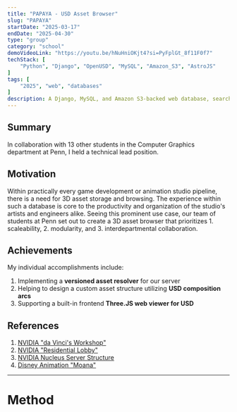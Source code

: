 ```yaml
---
title: "PAPAYA - USD Asset Browser"
slug: "PAPAYA"
startDate: "2025-03-17"
endDate: "2025-04-30"
type: "group"
category: "school"
demoVideoLink: "https://youtu.be/hNuHniOKjt4?si=PyFplGt_8f11F0f7"
techStack: [
	"Python", "Django", "OpenUSD", "MySQL", "Amazon_S3", "AstroJS"
]
tags: [
	"2025", "web", "databases"
]
description: A Django, MySQL, and Amazon S3-backed web database, search engine, and DCC connector for OpenUSD 3D assets.
---
```


## Summary

In collaboration with 13 other students in the Computer Graphics department at Penn, I held a technical lead position.

## Motivation

Within practically every game development or animation studio pipeline, there is a need for 3D asset storage and browsing. The experience within such a database is core to the productivity and organization of the studio's artists and engineers alike. Seeing this prominent use case, our team of students at Penn set out to create a 3D asset browser that prioritizes 1. scaleability, 2. modularity, and 3. interdepartmental collaboration.

## Achievements

My individual accomplishments include:

1. Implementing a **versioned asset resolver** for our server
2. Helping to design a custom asset structure utilizing **USD composition arcs**
3. Supporting a built-in frontend **Three.JS web viewer for USD**

## References

1. [NVIDIA "da Vinci's Workshop"](https://docs.omniverse.nvidia.com/usd/latest/usd_content_samples/davinci_workshop.html)
2. [NVIDIA "Residential Lobby"](https://docs.omniverse.nvidia.com/usd/latest/usd_content_samples/res_lobby.html)
3. [NVIDIA Nucleus Server Structure](https://docs.omniverse.nvidia.com/nucleus/latest/index.html)
4. [Disney Animation "Moana"](https://disneyanimation.com/resources/moana-island-scene/)

---

# Method
